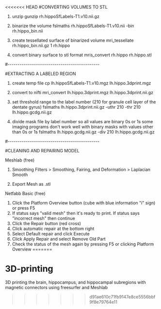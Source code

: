 <<<<<<< HEAD
#CONVERTING VOLUMES TO STL

1. unzip 
       gunzip rh.hippoSfLabels-T1.v10.nii.gz 

2. binarize the volume
	  fslmaths rh.hippoSfLabels-T1.v10.nii -bin rh.hippo_bin.nii

3. create tessellated surface of binarized volume
	mri_tessellate rh.hippo_bin.nii.gz 1 rh.hippo

4. convert binary surface to stl format
	 mris_convert rh.hippo rh.hippo.stl

#-----------------------------------------------

#EXTRACTING A LABELED REGION

1. create temp file
	cp lh.hippoSfLabels-T1.v10.mgz lh.hippo.3dprint.mgz

2. convert to nifti
	 mri_convert lh.hippo.3dprint.mgz lh.hippo.3dprint.nii.gz

3. set threshold range to the label number (210 for granule cell layer of the dentate gyrus)
     fslmaths lh.hippo.3dprint.nii.gz -uthr 210 -thr 210 lh.hippo.gcdg.nii.gz

4. divide mask file by label number so all values are binary 0s or 1s
some imaging programs don't work well with binary masks with values other
than 0s or 1s
      fslmaths lh.hippo.gcdg.nii.gz -div 210 lh.hippo.gcdg.nii.gz

#-----------------------------------------------

#CLEANING AND REPAIRING  MODEL

Meshlab (free)

1. Smoothing
Filters > Smoothing, Fairing, and Deformation > Laplacian Smooth

2. Export Mesh as .stl

Netfabb Basic (free)

1. Click the Platform Overview button (cube with blue information "i" sign) or
press F5
2. If status says "valid mesh" then it's ready to print. If status says
"incorrect mesh" then continue
3. Click the Repair button (red cross)
4. Click automatic repair at the bottom right
5. Select Default repair and click Execute
6. Click Apply Repair and select Remove Old Part
7. Check the status of the mesh again by pressing F5 or clicking Platform 
Overview
=======
# 3D-printing
3D printing the brain, hippocampus, and hippocampal subregions with magnetic connectors using freesurfer and Meshlab
>>>>>>> d91ae610c71fb9147e8ce5556bbf9f8e79764e11
